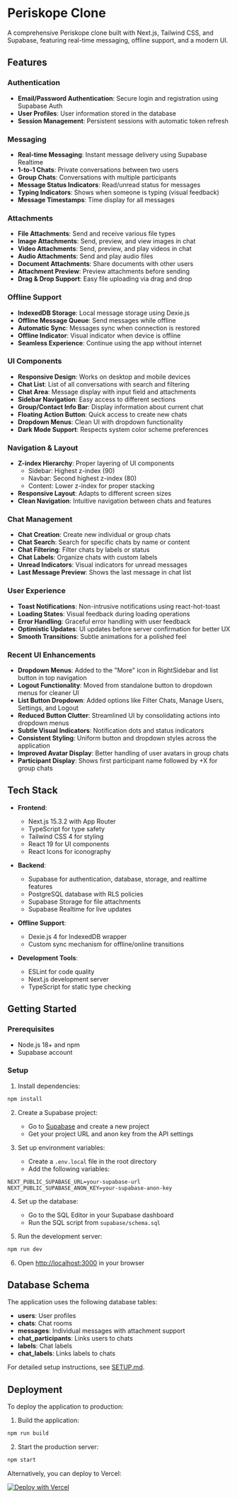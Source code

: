 # Periskope Clone

A comprehensive Periskope clone built with Next.js, Tailwind CSS, and Supabase, featuring real-time messaging, offline support, and a modern UI.

## Features

### Authentication
- **Email/Password Authentication**: Secure login and registration using Supabase Auth
- **User Profiles**: User information stored in the database
- **Session Management**: Persistent sessions with automatic token refresh

### Messaging
- **Real-time Messaging**: Instant message delivery using Supabase Realtime
- **1-to-1 Chats**: Private conversations between two users
- **Group Chats**: Conversations with multiple participants
- **Message Status Indicators**: Read/unread status for messages
- **Typing Indicators**: Shows when someone is typing (visual feedback)
- **Message Timestamps**: Time display for all messages

### Attachments
- **File Attachments**: Send and receive various file types
- **Image Attachments**: Send, preview, and view images in chat
- **Video Attachments**: Send, preview, and play videos in chat
- **Audio Attachments**: Send and play audio files
- **Document Attachments**: Share documents with other users
- **Attachment Preview**: Preview attachments before sending
- **Drag & Drop Support**: Easy file uploading via drag and drop

### Offline Support
- **IndexedDB Storage**: Local message storage using Dexie.js
- **Offline Message Queue**: Send messages while offline
- **Automatic Sync**: Messages sync when connection is restored
- **Offline Indicator**: Visual indicator when device is offline
- **Seamless Experience**: Continue using the app without internet

### UI Components
- **Responsive Design**: Works on desktop and mobile devices
- **Chat List**: List of all conversations with search and filtering
- **Chat Area**: Message display with input field and attachments
- **Sidebar Navigation**: Easy access to different sections
- **Group/Contact Info Bar**: Display information about current chat
- **Floating Action Button**: Quick access to create new chats
- **Dropdown Menus**: Clean UI with dropdown functionality
- **Dark Mode Support**: Respects system color scheme preferences

### Navigation & Layout
- **Z-index Hierarchy**: Proper layering of UI components
  - Sidebar: Highest z-index (90)
  - Navbar: Second highest z-index (80)
  - Content: Lower z-index for proper stacking
- **Responsive Layout**: Adapts to different screen sizes
- **Clean Navigation**: Intuitive navigation between chats and features

### Chat Management
- **Chat Creation**: Create new individual or group chats
- **Chat Search**: Search for specific chats by name or content
- **Chat Filtering**: Filter chats by labels or status
- **Chat Labels**: Organize chats with custom labels
- **Unread Indicators**: Visual indicators for unread messages
- **Last Message Preview**: Shows the last message in chat list

### User Experience
- **Toast Notifications**: Non-intrusive notifications using react-hot-toast
- **Loading States**: Visual feedback during loading operations
- **Error Handling**: Graceful error handling with user feedback
- **Optimistic Updates**: UI updates before server confirmation for better UX
- **Smooth Transitions**: Subtle animations for a polished feel

### Recent UI Enhancements
- **Dropdown Menus**: Added to the "More" icon in RightSidebar and list button in top navigation
- **Logout Functionality**: Moved from standalone button to dropdown menus for cleaner UI
- **List Button Dropdown**: Added options like Filter Chats, Manage Users, Settings, and Logout
- **Reduced Button Clutter**: Streamlined UI by consolidating actions into dropdown menus
- **Subtle Visual Indicators**: Notification dots and status indicators
- **Consistent Styling**: Uniform button and dropdown styles across the application
- **Improved Avatar Display**: Better handling of user avatars in group chats
- **Participant Display**: Shows first participant name followed by +X for group chats

## Tech Stack

- **Frontend**:
  - Next.js 15.3.2 with App Router
  - TypeScript for type safety
  - Tailwind CSS 4 for styling
  - React 19 for UI components
  - React Icons for iconography

- **Backend**:
  - Supabase for authentication, database, storage, and realtime features
  - PostgreSQL database with RLS policies
  - Supabase Storage for file attachments
  - Supabase Realtime for live updates

- **Offline Support**:
  - Dexie.js 4 for IndexedDB wrapper
  - Custom sync mechanism for offline/online transitions

- **Development Tools**:
  - ESLint for code quality
  - Next.js development server
  - TypeScript for static type checking

## Getting Started

### Prerequisites

- Node.js 18+ and npm
- Supabase account

### Setup

1. Install dependencies:

```bash
npm install
```

2. Create a Supabase project:
   - Go to [Supabase](https://supabase.com) and create a new project
   - Get your project URL and anon key from the API settings

3. Set up environment variables:
   - Create a `.env.local` file in the root directory
   - Add the following variables:

```
NEXT_PUBLIC_SUPABASE_URL=your-supabase-url
NEXT_PUBLIC_SUPABASE_ANON_KEY=your-supabase-anon-key
```

4. Set up the database:
   - Go to the SQL Editor in your Supabase dashboard
   - Run the SQL script from `supabase/schema.sql`

5. Run the development server:

```bash
npm run dev
```

6. Open [http://localhost:3000](http://localhost:3000) in your browser

## Database Schema

The application uses the following database tables:

- **users**: User profiles
- **chats**: Chat rooms
- **messages**: Individual messages with attachment support
- **chat_participants**: Links users to chats
- **labels**: Chat labels
- **chat_labels**: Links labels to chats

For detailed setup instructions, see [SETUP.md](SETUP.md).

## Deployment

To deploy the application to production:

1. Build the application:

```bash
npm run build
```

2. Start the production server:

```bash
npm start
```

Alternatively, you can deploy to Vercel:

[![Deploy with Vercel](https://vercel.com/button)](https://vercel.com/new/clone?repository-url=https%3A%2F%2Fgithub.com%2Fyourusername%2FPeriskope-clone)
